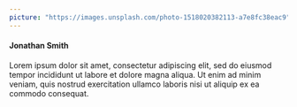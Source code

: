 ```yaml
---
picture: "https://images.unsplash.com/photo-1518020382113-a7e8fc38eac9"
---
```


#### Jonathan Smith

Lorem ipsum dolor sit amet, consectetur adipiscing elit, sed do eiusmod tempor incididunt ut labore et dolore magna aliqua. Ut enim ad minim veniam, quis nostrud exercitation ullamco laboris nisi ut aliquip ex ea commodo consequat.
